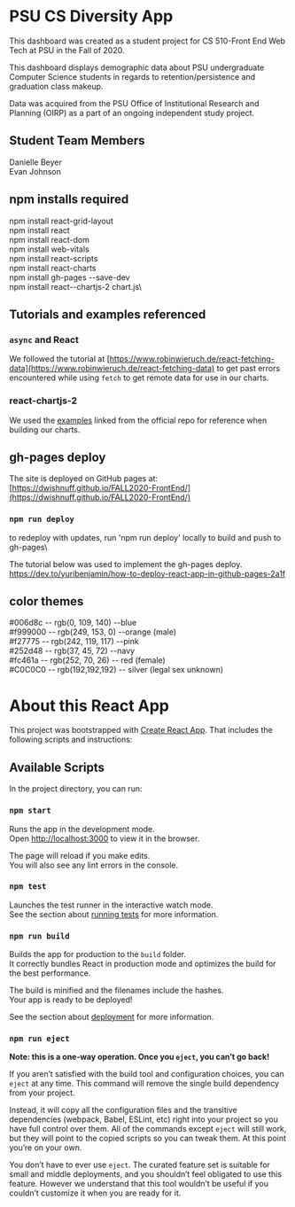 # PSU CS Diversity App
This dashboard was created as a student project for 
CS 510-Front End Web Tech at PSU in the Fall of 2020.

This dashboard displays demographic data about PSU 
undergraduate Computer Science students in regards to 
retention/persistence and graduation class makeup.  

Data was acquired from the PSU Office of Institutional 
Research and Planning (OIRP) as a part of an ongoing 
independent study project.   

## Student Team Members
Danielle Beyer\
Evan Johnson

## npm installs required
npm install react-grid-layout\
npm install react\
npm install react-dom\
npm install web-vitals\
npm install react-scripts\
npm install react-charts\
npm install gh-pages --save-dev\
npm install react--chartjs-2 chart.js\

## Tutorials and examples referenced

### `async` and React
We followed the tutorial at 
[https://www.robinwieruch.de/react-fetching-data](https://www.robinwieruch.de/react-fetching-data)
to get past errors encountered while using `fetch` to get remote
data for use in our charts.

### react-chartjs-2
We used the [examples](https://reactchartjs.github.io/react-chartjs-2/#/) linked from the official repo for
reference when building our charts.

## gh-pages deploy
The site is deployed on GitHub pages at:\
[https://dwishnuff.github.io/FALL2020-FrontEnd/](https://dwishnuff.github.io/FALL2020-FrontEnd/)

### `npm run deploy` 
to redeploy with updates, run 'npm run deploy' locally to build and push to gh-pages\

The tutorial below was used to implement the gh-pages deploy.\
https://dev.to/yuribenjamin/how-to-deploy-react-app-in-github-pages-2a1f

## color themes
#006d8c -- rgb(0, 109, 140) --blue\
#f999000 -- rgb(249, 153, 0) --orange (male)\
#f27775 -- rgb(242, 119, 117) --pink\
#252d48 -- rgb(37, 45, 72) --navy\
#fc461a -- rgb(252, 70, 26) -- red (female)\
#C0C0C0 -- rgb(192,192,192) -- silver (legal sex unknown)

# About this React App

This project was bootstrapped with [Create React App](https://github.com/facebook/create-react-app).
That includes the following scripts and instructions:

## Available Scripts

In the project directory, you can run:

### `npm start`

Runs the app in the development mode.\
Open [http://localhost:3000](http://localhost:3000) to view it in the browser.

The page will reload if you make edits.\
You will also see any lint errors in the console.

### `npm test`

Launches the test runner in the interactive watch mode.\
See the section about [running tests](https://facebook.github.io/create-react-app/docs/running-tests) for more information.

### `npm run build`

Builds the app for production to the `build` folder.\
It correctly bundles React in production mode and optimizes the build for the best performance.

The build is minified and the filenames include the hashes.\
Your app is ready to be deployed!

See the section about [deployment](https://facebook.github.io/create-react-app/docs/deployment) for more information.

### `npm run eject`

**Note: this is a one-way operation. Once you `eject`, you can’t go back!**

If you aren’t satisfied with the build tool and configuration choices, you can `eject` at any time. This command will remove the single build dependency from your project.

Instead, it will copy all the configuration files and the transitive dependencies (webpack, Babel, ESLint, etc) right into your project so you have full control over them. All of the commands except `eject` will still work, but they will point to the copied scripts so you can tweak them. At this point you’re on your own.

You don’t have to ever use `eject`. The curated feature set is suitable for small and middle deployments, and you shouldn’t feel obligated to use this feature. However we understand that this tool wouldn’t be useful if you couldn’t customize it when you are ready for it.
